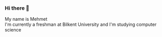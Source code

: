 ### Hi there 👋

My name is Mehmet <br />
I'm currently a freshman at Bilkent University and I'm studying computer science

